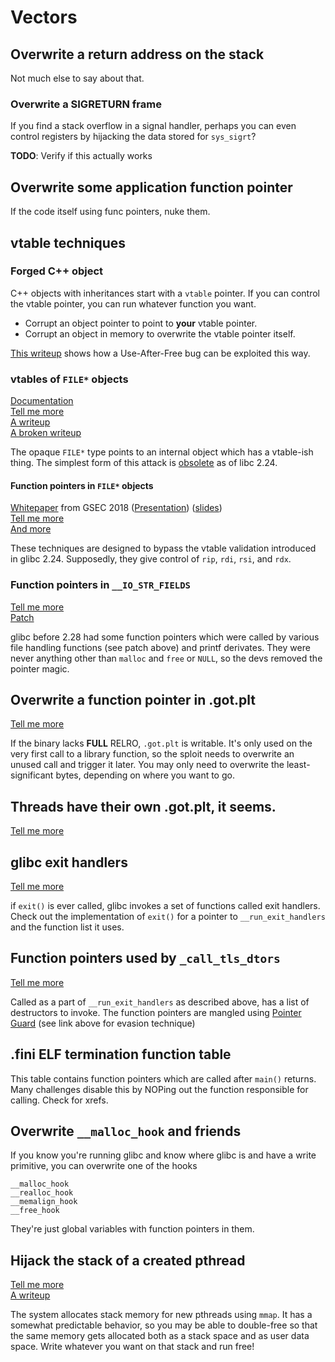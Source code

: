# Vectors

## Overwrite a return address on the stack

Not much else to say about that.

### Overwrite a SIGRETURN frame

If you find a stack overflow in a signal handler, perhaps you can even control registers by hijacking the data stored for `sys_sigrt`?

**TODO**: Verify if this actually works

## Overwrite some application function pointer

If the code itself using func pointers, nuke them.

## vtable techniques

### Forged C++ object

C++ objects with inheritances start with a `vtable` pointer. If you can control the vtable pointer, you can run whatever function you want.

* Corrupt an object pointer to point to **your** vtable pointer.
* Corrupt an object in memory to overwrite the vtable pointer itself.

[This writeup](https://gist.github.com/farazsth98/19cc2268311e248502168b1eb52502f9) shows how a Use-After-Free bug can be exploited this way.

### vtables of `FILE*` objects

[Documentation](https://sourceware.org/glibc/wiki/LibioVtables)  
[Tell me more](https://github.com/mehQQ/public_writeup/tree/master/0ctf2017/engineOnline)  
[A writeup](https://ctftime.org/writeup/18765)  
[A broken writeup](https://blog.jsec.xyz/ctf-write-up/2021/01/03/TetCTF-babyformat-write-up.html)

The opaque `FILE*` type points to an internal object which has a vtable-ish thing. The simplest form of this attack is [obsolete](https://seb-sec.github.io/2020/04/29/file_exploitation.html) as of libc 2.24.

#### Function pointers in `FILE*` objects

[Whitepaper](https://gsec.hitb.org/materials/sg2018/WHITEPAPERS/FILE%20Structures%20-%20Another%20Binary%20Exploitation%20Technique%20-%20An-Jie%20Yang.pdf) from GSEC 2018 \([Presentation](https://gsec.hitb.org/sg2018/sessions/file-structures-another-binary-exploitation-technique/)\) \([slides](https://www.slideshare.net/AngelBoy1/play-with-file-structure-yet-another-binary-exploit-technique)\)  
[Tell me more](https://dhavalkapil.com/blogs/FILE-Structure-Exploitation/)  
[And more](https://seb-sec.github.io/2020/04/29/file_exploitation.html)  
  
These techniques are designed to bypass the vtable validation introduced in glibc 2.24. Supposedly, they give control of `rip`, `rdi`, `rsi`, and `rdx`.

### Function pointers in `__IO_STR_FIELDS`

[Tell me more](https://sourceware.org/bugzilla/show_bug.cgi?id=23236)  
[Patch](https://github.com/bminor/glibc/commit/4e8a6346cd3da2d88bbad745a1769260d36f2783#diff-379a18f5e20efd52728e4cff64ba0f11a3b17e80f935902205e073e0b0baa141)

glibc before 2.28 had some function pointers which were called by various file handling functions \(see patch above\) and printf derivates. They were never anything other than `malloc` and `free` or `NULL`, so the devs removed the pointer magic.

## Overwrite a function pointer in .got.plt

[Tell me more](https://systemoverlord.com/2017/03/19/got-and-plt-for-pwning.html)

If the binary lacks **FULL** RELRO, `.got.plt` is writable. It's only used on the very first call to a library function, so the sploit needs to overwrite an unused call and trigger it later. You may only need to overwrite the least-significant bytes, depending on where you want to go.

## Threads have their own .got.plt, it seems.

[Tell me more](https://ctftime.org/writeup/18768)

## glibc exit handlers

[Tell me more](https://m101.github.io/binholic/2017/05/20/notes-on-abusing-exit-handlers.html)

if `exit()` is ever called, glibc invokes a set of functions called exit handlers. Check out the implementation of `exit()` for a pointer to `__run_exit_handlers` and the function list it uses.

## Function pointers used by `_call_tls_dtors`

[Tell me more](https://m101.github.io/binholic/2017/05/20/notes-on-abusing-exit-handlers.html)

Called as a part of `__run_exit_handlers` as described above, has a list of destructors to invoke. The function pointers are mangled using [Pointer Guard](https://sourceware.org/glibc/wiki/PointerEncryption) \(see link above for evasion technique\)

## .fini ELF termination function table

This table contains function pointers which are called after `main()` returns. Many challenges disable this by NOPing out the function responsible for calling. Check for xrefs.

## Overwrite `__malloc_hook` and friends

If you know you're running glibc and know where glibc is and have a write primitive, you can overwrite one of the hooks

```text
__malloc_hook
__realloc_hook
__memalign_hook
__free_hook
```

They're just global variables with function pointers in them.

## Hijack the stack of a created pthread

[Tell me more](http://tukan.farm/2016/07/27/munmap-madness/)  
[A writeup](https://blog.dragonsector.pl/2017/03/0ctf-2017-uploadcenter-pwn-523.html)

The system allocates stack memory for new pthreads using `mmap`. It has a somewhat predictable behavior, so you may be able to double-free so that the same memory gets allocated both as a stack space and as user data space. Write whatever you want on that stack and run free!

